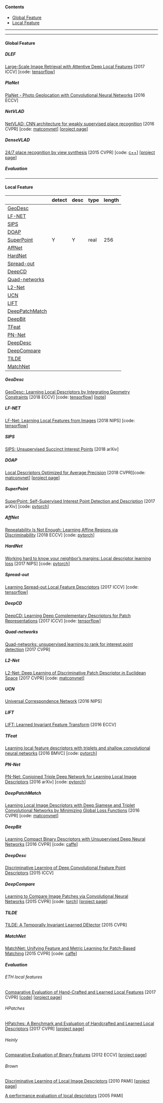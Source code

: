 #### Contents  
- [Global Feature](#global-feature)  
- [Local Feature](#local-feature) 

------

------

#### Global Feature

##### DLEF
[ Large-Scale Image Retrieval with Attentive Deep Local Features](https://arxiv.org/pdf/1612.06321.pdf)&nbsp;[2017 ICCV]&nbsp;[code: [tensorflow](https://github.com/tensorflow/models/tree/master/research/delf)]

##### PlaNet
[PlaNet - Photo Geolocation with Convolutional Neural Networks](https://arxiv.org/abs/1602.05314)&nbsp;[2016 ECCV]

##### NetVLAD
[NetVLAD: CNN architecture for weakly supervised place recognition](https://arxiv.org/abs/1511.07247)&nbsp;[2016 CVPR]&nbsp;[code: [matconvnet](https://github.com/Relja/netvlad)]&nbsp;[[project page](https://www.di.ens.fr/willow/research/netvlad/)]

##### DenseVLAD
[24/7 place recognition by view synthesis](http://www.ok.ctrl.titech.ac.jp/~torii/project/247/download/Torii-CVPR-2015-final.pdf)&nbsp;[2015 CVPR]&nbsp;[code: [c++](http://www.ok.ctrl.titech.ac.jp/~torii/project/247/)]&nbsp;[[project page](http://www.ok.ctrl.titech.ac.jp/~torii/project/247/)]

##### *Evaluation*

------

#### Local Feature

|                                  | detect | desc | type | length |
| -------------------------------- | ------ | ---- | ---- | ------ |
| [GeoDesc](#geodesc)              |        |      |      |        |
| [LF-NET](#lf-net)                 |        |      |      |        |
| [SIPS](#sips)                     |        |      |      |        |
| [DOAP](#doap)                     |        |      |      |        |
| [SuperPoint](#superpoint)         | Y      | Y    | real | 256    |
| [AffNet](#affnet)                 |        |      |      |        |
| [HardNet](#hardnet)               |        |      |      |        |
| [Spread-out](#spread-out)         |        |      |      |        |
| [DeepCD](#deepcd)                 |        |      |      |        |
| [Quad-networks](#quad-networks)   |        |      |      |        |
| [L2-Net](#l2-net)                 |        |      |      |        |
| [UCN](#ucn)                       |        |      |      |        |
| [LIFT](#lift)                     |        |      |      |        |
| [DeepPatchMatch](#deeppatchmatch) |        |      |      |        |
| [DeepBit](#deepbit)               |        |      |      |        |
| [TFeat](#tfeat)                   |        |      |      |        |
| [PN-Net](#pn-net)                 |        |      |      |        |
| [DeepDesc](#deepdesc)             |        |      |      |        |
| [DeepCompare](#deepcompare)       |        |      |      |        |
| [TILDE](#tilde)                   |        |      |      |        |
| [MatchNet](#matchnet)             |        |      |      |        |

##### GeoDesc
[GeoDesc: Learning Local Descriptors by Integrating Geometry Constraints](https://arxiv.org/abs/1807.06294)&nbsp;[2018 ECCV]&nbsp;[code: [tensorflow](https://github.com/lzx551402/geodesc)]&nbsp;[[note](https://blog.csdn.net/honyniu/article/details/86617082)]

##### LF-NET
[LF-Net: Learning Local Features from Images](https://arxiv.org/abs/1805.09662)&nbsp;[2018 NIPS]&nbsp;[code: [tensorflow](https://github.com/vcg-uvic/lf-net-release)]

##### SIPS
[SIPS: Unsupervised Succinct Interest Points](https://arxiv.org/abs/1805.01358)&nbsp;[2018 arXiv]

##### DOAP
[Local Descriptors Optimized for Average Precision](https://arxiv.org/abs/1804.05312)&nbsp;[2018 CVPR][code: [matconvnet](http://cs-people.bu.edu/hekun/papers/DOAP/index.html)]&nbsp;[[project page](http://cs-people.bu.edu/hekun/papers/DOAP/index.html)]

##### SuperPoint
[SuperPoint: Self-Supervised Interest Point Detection and Description](https://arxiv.org/abs/1712.07629)&nbsp;[2017 arXiv]&nbsp;[code: [pytorch](https://github.com/MagicLeapResearch/SuperPointPretrainedNetwork)]

##### AffNet
[Repeatability Is Not Enough: Learning Affine Regions via Discriminability](https://arxiv.org/abs/1711.06704)&nbsp;[2018 ECCV]&nbsp;[code: [pytorch](https://github.com/ducha-aiki/affnet)]

##### HardNet
[Working hard to know your neighbor’s margins: Local descriptor learning loss](https://arxiv.org/abs/1705.10872)&nbsp;[2017 NIPS]&nbsp;[code: [pytorch](https://github.com/DagnyT/hardnet)]

##### Spread-out
[Learning Spread-out Local Feature Descriptors](https://arxiv.org/abs/1708.06320)&nbsp;[2017 ICCV]&nbsp;[code: [tensorflow](https://github.com/ColumbiaDVMM/Spread-out_Local_Feature_Descriptor)]

##### DeepCD
[DeepCD: Learning Deep Complementary Descriptors for Patch Representations](https://www.csie.ntu.edu.tw/~cyy/publications/papers/Yang2017DLD.pdf)&nbsp;[2017 ICCV]&nbsp;[code: [tensorflow](https://github.com/shamangary/DeepCD)]

##### Quad-networks
[Quad-networks: unsupervised learning to rank for interest point detection](https://arxiv.org/abs/1611.07571)&nbsp;[2017 CVPR]

##### L2-Net
[L2-Net: Deep Learning of Discriminative Patch Descriptor in Euclidean Space](http://www.nlpr.ia.ac.cn/fanbin/pub/L2-Net_CVPR17.pdf)&nbsp;[2017 CVPR]&nbsp;[code: [matconvnet](https://github.com/yuruntian/L2-Net)]

##### UCN
[Universal Correspondence Network](https://arxiv.org/abs/1606.03558)&nbsp;[2016 NIPS]

##### LIFT
[LIFT: Learned Invariant Feature Transform](https://arxiv.org/abs/1603.09114)&nbsp;[2016 ECCV]

##### TFeat
[Learning local feature descriptors with triplets and shallow convolutional neural networks](http://www.bmva.org/bmvc/2016/papers/paper119/paper119.pdf)&nbsp;[2016 BMVC]&nbsp;[code: [pytorch](https://github.com/vbalnt/tfeat)]

##### PN-Net
[PN-Net: Conjoined Triple Deep Network for Learning Local Image Descriptors](https://arxiv.org/abs/1601.05030)&nbsp;[2016 arXiv]&nbsp;[code: [pytorch](https://github.com/vbalnt/pnnet)]

##### DeepPatchMatch
[Learning Local Image Descriptors with Deep Siamese and Triplet Convolutional Networks by Minimizing Global Loss Functions](https://arxiv.org/abs/1512.09272)&nbsp;[2016 CVPR]&nbsp;[code: [matconvnet](https://github.com/vijaykbg/deep-patchmatch)]

##### DeepBit
[Learning Compact Binary Descriptors with Unsupervised Deep Neural Networks](http://www.iis.sinica.edu.tw/~kevinlin311.tw/cvpr16-deepbit.pdf)&nbsp;[2016 CVPR]&nbsp;[code: [caffe](https://github.com/kevinlin311tw/cvpr16-deepbit)]

##### DeepDesc
[ Discriminative Learning of Deep Convolutional Feature Point Descriptors](https://icwww.epfl.ch/~trulls/pdf/iccv-2015-deepdesc.pdf)&nbsp;[2015 ICCV]

##### DeepCompare
[Learning to Compare Image Patches via Convolutional Neural Networks](https://arxiv.org/abs/1504.03641)&nbsp;[2015 CVPR]&nbsp;[code: [torch](https://github.com/szagoruyko/cvpr15deepcompare)]&nbsp;[[project page](http://imagine.enpc.fr/~zagoruys/publication/deepcompare/)]

##### TILDE
[ TILDE: A Temporally Invariant Learned DEtector](https://arxiv.org/abs/1411.4568)&nbsp;[2015 CVPR]

##### MatchNet
[MatchNet: Unifying Feature and Metric Learning for Patch-Based Matching](https://www.cv-foundation.org/openaccess/content_cvpr_2015/papers/Han_MatchNet_Unifying_Feature_2015_CVPR_paper.pdf)&nbsp;[2015 CVPR]&nbsp;[code: [caffe](https://github.com/hanxf/matchnet)]

##### *Evaluation* 

###### ETH local features

[Comparative Evaluation of Hand-Crafted and Learned Local Features](https://www.cvg.ethz.ch/research/local-feature-evaluation/schoenberger2017comparative.pdf)&nbsp;[2017 CVPR]&nbsp;[[code](https://github.com/ahojnnes/local-feature-evaluation)]&nbsp;[[project page](https://cvg.ethz.ch/research/local-feature-evaluation/)]

###### HPatches
[HPatches: A Benchmark and Evaluation of Handcrafted and Learned Local Descriptors](https://arxiv.org/abs/1704.05939)&nbsp;[2017 CVPR]&nbsp;[[project page](https://hpatches.github.io/)]

###### Heinly
[Comparative Evaluation of Binary Features](http://rogerioferis.com/VisualRecognitionAndSearch2013/material/Class2EfficientFeatureSurvey.pdf)&nbsp;[2012 ECCV]&nbsp;[[project page](http://cs.unc.edu/~jheinly/binary_descriptors.html)]

###### Brown
[Discriminative Learning of Local Image Descriptors](http://matthewalunbrown.com/papers/pami2010.pdf)&nbsp;[2010 PAMI]&nbsp;[[project page](http://matthewalunbrown.com/patchdata/patchdata.html)]


[A performance evaluation of local descriptors](https://www.robots.ox.ac.uk/~vgg/research/affine/det_eval_files/mikolajczyk_pami2004.pdf)&nbsp;[2005 PAMI]

